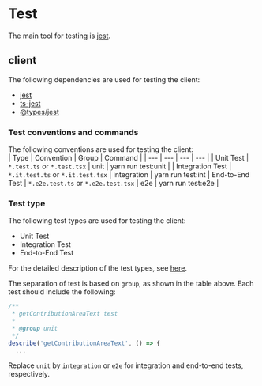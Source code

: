 # Test
The main tool for testing is [jest](https://jestjs.io/).

## client
The following dependencies are used for testing the client:
- [jest](https://jestjs.io/)
- [ts-jest](https://www.npmjs.com/package/ts-jest)
- [@types/jest](https://www.npmjs.com/package/@types/jest)


### Test conventions and commands
The following conventions are used for testing the client:  
| Type | Convention | Group | Command |
| --- | --- | --- | --- |
| Unit Test | `*.test.ts` or `*.test.tsx` | unit | yarn run test:unit |
| Integration Test | `*.it.test.ts` or `*.it.test.tsx` |  integration | yarn run test:int
| End-to-End Test | `*.e2e.test.ts` or `*.e2e.test.tsx` | e2e | yarn run test:e2e |

### Test type
The following test types are used for testing the client:
- Unit Test
- Integration Test
- End-to-End Test

For the detailed description of the test types, see [here](https://www.twilio.com/blog/unit-integration-end-to-end-testing-difference).

The separation of test is based on `group`, as shown in the table above. Each test should include the following:
```typescript
/**
 * getContributionAreaText test
 *
 * @group unit
 */
describe('getContributionAreaText', () => {
  ...
```
Replace `unit` by `integration` or `e2e` for integration and end-to-end tests, respectively.